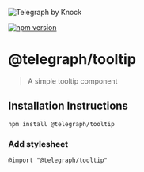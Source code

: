![Telegraph by Knock](https://github.com/knocklabs/telegraph/assets/29106675/9b5022e3-b02c-4582-ba57-3d6171e45e44)

[![npm version](https://img.shields.io/npm/v/@telegraph/button.svg)](https://www.npmjs.com/package/@telegraph/tooltip)

# @telegraph/tooltip
> A simple tooltip component 

## Installation Instructions

```
npm install @telegraph/tooltip
```

### Add stylesheet
```
@import "@telegraph/tooltip"
```
